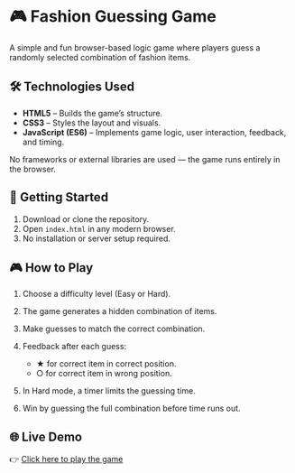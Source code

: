 # 🎮 Fashion Guessing Game

A simple and fun browser-based logic game where players guess a randomly selected combination of fashion items.

## 🛠 Technologies Used

* **HTML5** – Builds the game’s structure.
* **CSS3** – Styles the layout and visuals.
* **JavaScript (ES6)** – Implements game logic, user interaction, feedback, and timing.

No frameworks or external libraries are used — the game runs entirely in the browser.

## 🚀 Getting Started

1. Download or clone the repository.
2. Open `index.html` in any modern browser.
3. No installation or server setup required.

## 🎮 How to Play

1. Choose a difficulty level (Easy or Hard).
2. The game generates a hidden combination of items.
3. Make guesses to match the correct combination.
4. Feedback after each guess:

   * ★ for correct item in correct position.
   * ○ for correct item in wrong position.
5. In Hard mode, a timer limits the guessing time.
6. Win by guessing the full combination before time runs out.

## 🌐 Live Demo

👉 [Click here to play the game](https://noa522.github.io/ProjectGirlGame/)